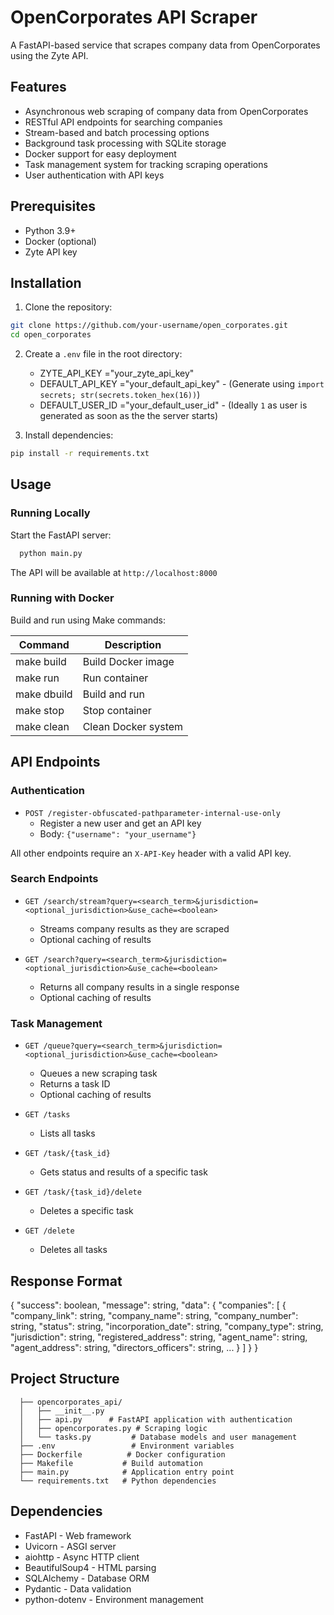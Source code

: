 # OpenCorporates API Scraper

A FastAPI-based service that scrapes company data from OpenCorporates using the Zyte API.

## Features

- Asynchronous web scraping of company data from OpenCorporates
- RESTful API endpoints for searching companies
- Stream-based and batch processing options
- Background task processing with SQLite storage
- Docker support for easy deployment
- Task management system for tracking scraping operations
- User authentication with API keys

## Prerequisites

- Python 3.9+
- Docker (optional)
- Zyte API key

## Installation

1. Clone the repository:
```bash
git clone https://github.com/your-username/open_corporates.git
cd open_corporates
```


2. Create a `.env` file in the root directory:

    - ZYTE_API_KEY      ="your_zyte_api_key"
    - DEFAULT_API_KEY   ="your_default_api_key" - (Generate using `import secrets; str(secrets.token_hex(16))`)
    - DEFAULT_USER_ID   ="your_default_user_id" - (Ideally `1` as user is generated as soon as the the server starts)

3. Install dependencies:
```bash
pip install -r requirements.txt
```

## Usage

### Running Locally

Start the FastAPI server:
```bash
  python main.py
```


  The API will be available at `http://localhost:8000`

  ### Running with Docker

  Build and run using Make commands:

  | Command | Description |
  |----------|-------------|
  | make build | Build Docker image |
  | make run | Run container |
  | make dbuild | Build and run |
  | make stop | Stop container |
  | make clean | Clean Docker system |

  ## API Endpoints

  ### Authentication

  - `POST /register-obfuscated-pathparameter-internal-use-only`
    - Register a new user and get an API key
    - Body: `{"username": "your_username"}`

  All other endpoints require an `X-API-Key` header with a valid API key.

  ### Search Endpoints

  - `GET /search/stream?query=<search_term>&jurisdiction=<optional_jurisdiction>&use_cache=<boolean>`
    - Streams company results as they are scraped
    - Optional caching of results

  - `GET /search?query=<search_term>&jurisdiction=<optional_jurisdiction>&use_cache=<boolean>`
    - Returns all company results in a single response
    - Optional caching of results

  ### Task Management

  - `GET /queue?query=<search_term>&jurisdiction=<optional_jurisdiction>&use_cache=<boolean>`
    - Queues a new scraping task
    - Returns a task ID
    - Optional caching of results

  - `GET /tasks`
    - Lists all tasks

  - `GET /task/{task_id}`
    - Gets status and results of a specific task

  - `GET /task/{task_id}/delete`
    - Deletes a specific task

  - `GET /delete`
    - Deletes all tasks

  ## Response Format


  {
    "success": boolean,
    "message": string,
    "data": {
      "companies": [
        {
          "company_link": string,
          "company_name": string,
          "company_number": string,
          "status": string,
          "incorporation_date": string,
          "company_type": string,
          "jurisdiction": string,
          "registered_address": string,
          "agent_name": string,
          "agent_address": string,
          "directors_officers": string,
          ...
        }
      ]
    }
  }


  ## Project Structure

```
  ├── opencorporates_api/
  │   ├── __init__.py
  │   ├── api.py      # FastAPI application with authentication
  │   ├── opencorporates.py # Scraping logic
  │   └── tasks.py         # Database models and user management
  ├── .env                 # Environment variables
  ├── Dockerfile          # Docker configuration
  ├── Makefile           # Build automation
  ├── main.py            # Application entry point
  └── requirements.txt   # Python dependencies
```

  ## Dependencies

  - FastAPI - Web framework
  - Uvicorn - ASGI server
  - aiohttp - Async HTTP client
  - BeautifulSoup4 - HTML parsing
  - SQLAlchemy - Database ORM
  - Pydantic - Data validation
  - python-dotenv - Environment management
